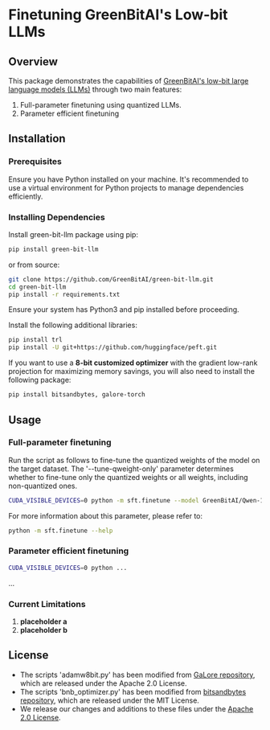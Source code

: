 # Finetuning GreenBitAI's Low-bit LLMs

## Overview

This package demonstrates the capabilities of [GreenBitAI's low-bit large language models (LLMs)](https://huggingface.co/GreenBitAI) through two main features:
1. Full-parameter finetuning using quantized LLMs.
2. Parameter efficient finetuning


## Installation

### Prerequisites
Ensure you have Python installed on your machine. It's recommended to use a virtual environment for Python projects to manage dependencies efficiently.

### Installing Dependencies

Install green-bit-llm package using pip:

```bash
pip install green-bit-llm
```

or from source:

```bash
git clone https://github.com/GreenBitAI/green-bit-llm.git
cd green-bit-llm
pip install -r requirements.txt
```
Ensure your system has Python3 and pip installed before proceeding.

Install the following additional libraries:

```bash
pip install trl
pip install -U git+https://github.com/huggingface/peft.git
```

If you want to use a **8-bit customized optimizer** with the gradient low-rank projection for maximizing memory savings, you will also need to install the following package:

```bash
pip install bitsandbytes, galore-torch
```

## Usage

### Full-parameter finetuning

Run the script as follows to fine-tune the quantized weights of the model on the target dataset. 
The '--tune-qweight-only' parameter determines whether to fine-tune only the quantized weights or all weights, including non-quantized ones.

```bash
CUDA_VISIBLE_DEVICES=0 python -m sft.finetune --model GreenBitAI/Qwen-1.5-1.8B-layer-mix-bpw-3.0 --dataset tatsu-lab/alpaca --galore --tune-qweight-only
```
For more information about this parameter, please refer to:
```bash
python -m sft.finetune --help
```

### Parameter efficient finetuning

```bash
CUDA_VISIBLE_DEVICES=0 python ...
```
...

### Current Limitations

1. **placeholder a**
2. **placeholder b**


## License
- The scripts 'adamw8bit.py' has been modified from [GaLore repository](https://github.com/jiaweizzhao/GaLore/blob/master/galore_torch/adamw8bit.py), which are released under the Apache 2.0 License.
- The scripts 'bnb_optimizer.py' has been modified from [bitsandbytes repository](https://github.com/TimDettmers/bitsandbytes/blob/main/bitsandbytes/optim/optimizer.py), which are released under the MIT License.
- We release our changes and additions to these files under the [Apache 2.0 License](../LICENSE).